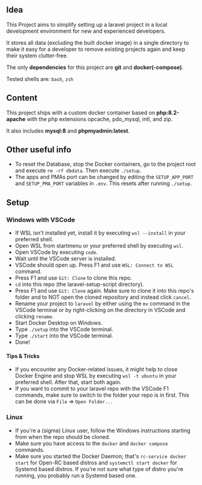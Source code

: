 ## Idea
This Project aims to simplify setting up a laravel project in a local development environment for new and experienced developers.

It stores all data (excluding the built docker image) in a single directory to make it easy for a developer to remove existing projects again and keep their system clutter-free.

The only **dependencies** for this project are **git** and **docker(-compose)**.

Tested shells are: `bash`, `zsh`

## Content
This project ships with a custom docker container based on **php:8.2-apache** with the php extensions opcache, pdo_mysql, intl, and zip.

It also includes **mysql:8** and **phpmyadmin:latest**.

## Other useful info
- To reset the Database, stop the Docker containers, go to the project root and execute `rm -rf dbdata`. Then execute `./setup`.
- The apps and PMAs port can be changed by editing the `SETUP_APP_PORT` and `SETUP_PMA_PORT` variables in `.env`. This resets after running `./setup`.

## Setup
### Windows with VSCode
- If WSL isn't installed yet, install it by executing `wsl --install` in your preferred shell.
- Open WSL from startmenu or your preferred shell by executing `wsl`.
- Open VSCode by executing `code`.
- Wait until the VSCode server is installed.
- VSCode should open up. Press F1 and use `WSL: Connect to WSL` command.
- Press F1 and use `Git: Clone` to clone this repo.
- `cd` into this repo (the laravel-setup-script directory).
- Press F1 and use `Git: Clone` again. Make sure to clone it into this repo's folder and to NOT open the cloned repository and instead click `cancel`.
- Rename your project to `laravel` by either using the `mv` command in the VSCode terminal or by right-clicking on the directory in VSCode and clicking `rename`.
- Start Docker Desktop on Windows.
- Type `./setup` into the VSCode terminal.
- Type `./start` into the VSCode terminal.
- Done!
#### Tips & Tricks
- If you encounter any Docker-related issues, it might help to close Docker Engine and stop WSL by executing `wsl -t ubuntu` in your preferred shell. After that, start both again.
- If you want to commit to your laravel repo with the VSCode F1 commands, make sure to switch to the folder your repo is in first. This can be done via `File` => `Open Folder...`

### Linux
- If you're a (sigma) Linux user, follow the Windows instructions starting from when the repo should be cloned.
- Make sure you have access to the `docker` and `docker compose` commands.
- Make sure you started the Docker Daemon; that's `rc-service docker start` for Open-RC based distros and `systemctl start docker` for Systemd based distros. If you're not sure what type of distro you're running, you probably run a Systemd based one.
